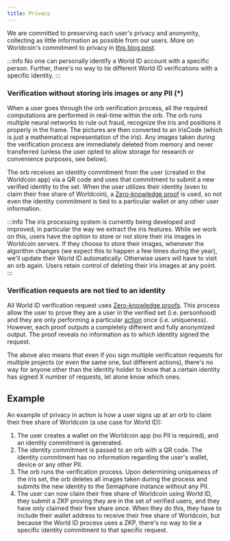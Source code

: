 ```yaml
---
title: Privacy
---
```


We are committed to preserving each user's privacy and anonymity, collecting as little information as possible from our users. More on Worldcoin's commitment to privacy in [this blog post](https://worldcoin.org/privacy-by-design).

:::info
No one can personally identify a World ID account with a specific person. Further, there's no way to tie different World ID verifications with a specific identity.
:::

### Verification without storing iris images or any PII (\*)

When a user goes through the orb verification process, all the required computations are performed in real-time within the orb. The orb runs multiple neural networks to rule out fraud, recognize the iris and positions it properly in the frame. The pictures are then converted to an IrisCode (which is just a mathematical representation of the iris). Any images taken during the verification process are immediately deleted from memory and never transferred (unless the user opted to allow storage for research or convenience purposes, see below).

The orb receives an identity commitment from the user (created in the Worldcoin app) via a QR code and uses that commitment to submit a new verified identity to the set. When the user utilizes their identity (even to claim their free share of Worldcoin), a [Zero-knowledge proof](/docs/advanced/zero-knowledge-proofs) is used, so not even the identity commitment is tied to a particular wallet or any other user information.

:::info
The iris processing system is currently being developed and improved, in particular the way we extract the iris features. While we work on this, users have the option to store or not store their iris images in Worldcoin servers. If they choose to store their images, whenever the algorithm changes (we expect this to happen a few times during the year), we'll update their World ID automatically. Otherwise users will have to visit an orb again. Users retain control of deleting their iris images at any point.
:::

### Verification requests are not tied to an identity

All World ID verification request uses [Zero-knowledge proofs](/docs/advanced/zero-knowledge-proofs). This process allow the user to prove they are a user in the verified set (i.e. personhood) and they are only performing a particular [action](/docs/about/protocol#what-are-actions) once (i.e. uniqueness). However, each proof outputs a completely different and fully anonymized output. The proof reveals no information as to which identity signed the request.

The above also means that even if you sign multiple verification requests for multiple projects (or even the same one, but different actions), there's no way for anyone other than the identity holder to know that a certain identity has signed X number of requests, let alone know which ones.

## Example

An example of privacy in action is how a user signs up at an orb to claim their free share of Worldcoin (a use case for World ID):

1. The user creates a wallet on the Worldcoin app (no PII is required), and an identity commitment is generated.
2. The identity commitment is passed to an orb with a QR code. The identity commitment has no information regarding the user's wallet, device or any other PII.
3. The orb runs the verification process. Upon determining uniqueness of the iris set, the orb deletes all images taken during the process and submits the new identity to the Semaphore instance without any PII.
4. The user can now claim their free share of Worldcoin using World ID, they submit a ZKP proving they are in the set of verified users, and they have only claimed their free share once. When they do this, they have to include their wallet address to receive their free share of Worldcoin, but because the World ID process uses a ZKP, there's no way to tie a specific identity commitment to that specific request.
